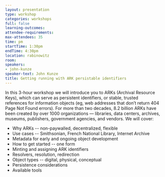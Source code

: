 ```yaml
---
layout: presentation
type: workshop
categories: workshops
full: false
learning-outcomes: 
attendee-requirements: 
max-attendees: 35
time: pm
startTime: 1:30pm
endTime: 4:30pm
location: rabinowitz
room: 
speakers:
- john-kunze
speaker-text: John Kunze
title: Getting running with ARK persistable identifiers
---
```

In this 3-hour workshop we will introduce you to ARKs (Archival Resource Keys), which can serve as persistent identifiers, or stable, trusted references for information objects (eg, web addresses that don’t return 404 Page Not Found errors). For more than two decades, 8.2 billion ARKs have been created by over 1000 organizations — libraries, data centers, archives, museums, publishers, government agencies, and vendors.  We will cover:
* Why ARKs -- non-paywalled, decentralized, flexible
* Use cases -- Smithsonian, French National Library, Internet Archive
* Metadata for early and ongoing object development
* How to get started -- one form
* Minting and assigning ARK identifiers
* Resolvers, resolution, redirection
* Object types -- digital, physical, conceptual
* Persistence considerations
* Available tools
